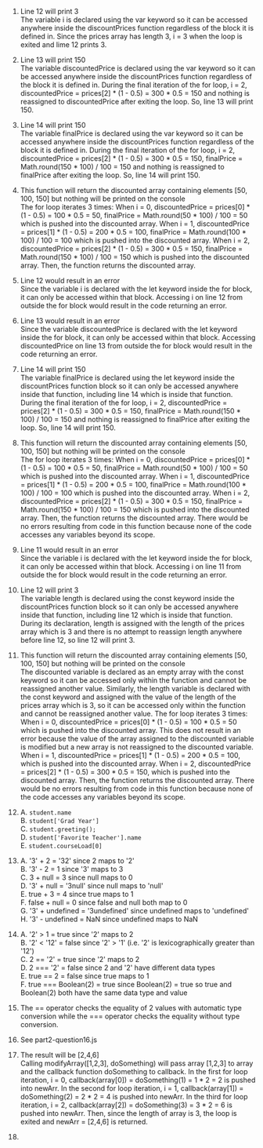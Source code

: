 1. Line 12 will print 3 <br> The variable i is declared using the var keyword so it can be accessed anywhere inside the discountPrices function regardless of the block it is defined in. Since the prices array has length 3, i = 3 when the loop is exited and lime 12 prints 3.
   
2. Line 13 will print 150 <br> The variable discountedPrice is declared using the var keyword so it can be accessed anywhere inside the discountPrices function regardless of the block it is defined in. During the final iteration of the for loop,   i = 2, discountedPrice = prices[2] * (1 - 0.5) = 300 * 0.5 = 150   and nothing is reassigned to discountedPrice after exiting the loop. So, line 13 will print 150.
   
3. Line 14 will print 150 <br> The variable finalPrice is declared using the var keyword so it can be accessed anywhere inside the discountPrices function regardless of the block it is defined in. During the final iteration of the for loop,   i = 2, discountedPrice = prices[2] * (1 - 0.5) = 300 * 0.5 = 150, finalPrice = Math.round(150 * 100) / 100 = 150   and nothing is reassigned to finalPrice after exiting the loop. So, line 14 will print 150.
   
4. This function will return the discounted array containing elements [50, 100, 150] but nothing will be printed on the console <br> The for loop iterates 3 times:   When i = 0, discountedPrice = prices[0] * (1 - 0.5) = 100 * 0.5 = 50,   finalPrice = Math.round(50 * 100) / 100 = 50   which is pushed into the discounted array.   When i = 1, discountedPrice = prices[1] * (1 - 0.5) = 200 * 0.5 = 100,   finalPrice = Math.round(100 * 100) / 100 = 100   which is pushed into the discounted array.   When i = 2, discountedPrice = prices[2] * (1 - 0.5) = 300 * 0.5 = 150,   finalPrice = Math.round(150 * 100) / 100 = 150   which is pushed into the discounted array.   Then, the function returns the discounted array.
   
5. Line 12 would result in an error <br> Since the variable i is declared with the let keyword inside the for block, it can only be accessed within that block. Accessing i on line 12 from outside the for block would result in the code returning an error.
   
6. Line 13 would result in an error <br> Since the variable discountedPrice is declared with the let keyword inside the for block, it can only be accessed within that block. Accessing discountedPrice on line 13 from outside the for block would result in the code returning an error.
   
7. Line 14 will print 150 <br> The variable finalPrice is declared using the let keyword inside the discountPrices function block so it can only be accessed anywhere inside that function, including line 14 which is inside that function. During the final iteration of the for loop,   i = 2, discountedPrice = prices[2] * (1 - 0.5) = 300 * 0.5 = 150, finalPrice = Math.round(150 * 100) / 100 = 150   and nothing is reassigned to finalPrice after exiting the loop. So, line 14 will print 150.
   
8. This function will return the discounted array containing elements [50, 100, 150] but nothing will be printed on the console <br> The for loop iterates 3 times:   When i = 0, discountedPrice = prices[0] * (1 - 0.5) = 100 * 0.5 = 50,   finalPrice = Math.round(50 * 100) / 100 = 50   which is pushed into the discounted array.   When i = 1, discountedPrice = prices[1] * (1 - 0.5) = 200 * 0.5 = 100,   finalPrice = Math.round(100 * 100) / 100 = 100   which is pushed into the discounted array.   When i = 2, discountedPrice = prices[2] * (1 - 0.5) = 300 * 0.5 = 150,   finalPrice = Math.round(150 * 100) / 100 = 150   which is pushed into the discounted array.   Then, the function returns the discounted array. There would be no errors resulting from code in this function because none of the code accesses any variables beyond its scope.
   
9.  Line 11 would result in an error <br> Since the variable i is declared with the let keyword inside the for block, it can only be accessed within that block. Accessing i on line 11 from outside the for block would result in the code returning an error.
    
10. Line 12 will print 3 <br> The variable length is declared using the const keyword inside the discountPrices function block so it can only be accessed anywhere inside that function, including line 12 which is inside that function. During its declaration, length is assigned with the length of the prices array which is 3 and there is no attempt to reassign length anywhere before line 12, so line 12 will print 3.
    
11. This function will return the discounted array containing elements [50, 100, 150] but nothing will be printed on the console <br> The discounted variable is declared as an empty array with the const keyword so it can be accessed only within the function and cannot be reassigned another value. Similarly, the length variable is declared with the const keyword and assigned with the value of the length of the prices array which is 3, so it can be accessed only within the function and cannot be reassigned another value. The for loop iterates 3 times:   When i = 0, discountedPrice = prices[0] * (1 - 0.5) = 100 * 0.5 = 50   which is pushed into the discounted array. This does not result in an error because the value of the array assigned to the discounted variable is modified but a new array is not reassigned to the discounted variable.   When i = 1, discountedPrice = prices[1] * (1 - 0.5) = 200 * 0.5 = 100,    which is pushed into the discounted array.   When i = 2, discountedPrice = prices[2] * (1 - 0.5) = 300 * 0.5 = 150,   which is pushed into the discounted array.   Then, the function returns the discounted array. There would be no errors resulting from code in this function because none of the code accesses any variables beyond its scope.
    
12. A. `student.name` <br> 
    B. `student['Grad Year']` <br> 
    C. `student.greeting();` <br> 
    D. `student['Favorite Teacher'].name` <br> 
    E. `student.courseLoad[0]` <br> 

13. A. '3' + 2 = '32' since 2 maps to '2' <br> 
    B. '3' - 2 = 1 since '3' maps to 3 <br> 
    C. 3 + null = 3 since null maps to 0 <br> 
    D. '3' + null = '3null' since null maps to 'null' <br> 
    E. true + 3 = 4  since true maps to 1 <br> 
    F. false + null = 0 since false and null both map to 0 <br> 
    G. '3' + undefined = '3undefined' since undefined maps to 'undefined' <br> 
    H. '3' - undefined = NaN since undefined maps to NaN

14. A. '2' > 1 = true since '2' maps to 2 <br> 
    B. '2' < '12' = false since '2' > '1' (i.e. '2' is lexicographically greater than '12') <br> 
    C. 2 == '2' = true since '2' maps to 2 <br> 
    D. 2 === '2' = false since 2 and '2' have different data types <br> 
    E. true == 2 = false since true maps to 1 <br> 
    F. true === Boolean(2) = true since Boolean(2) = true so true and Boolean(2) both have the same data type and value

15. The == operator checks the equality of 2 values with automatic type conversion while the === operator checks the equality without type conversion.
    
16. See part2-question16.js
    
17. The result will be [2,4,6] <br> Calling modifyArray([1,2,3], doSomething) will pass array [1,2,3] to array and the callback function doSomething to callback. In the first for loop iteration, i = 0, callback(array[0]) = doSomething(1) = 1 * 2 = 2 is pushed into newArr. In the second for loop iteration, i = 1, callback(array[1]) = doSomething(2) = 2 * 2 = 4 is pushed into newArr. In the third for loop iteration, i = 2, callback(array[2]) = doSomething(3) = 3 * 2 = 6 is pushed into newArr. Then, since the length of array is 3, the loop is exited and newArr = [2,4,6] is returned.
    
18. 